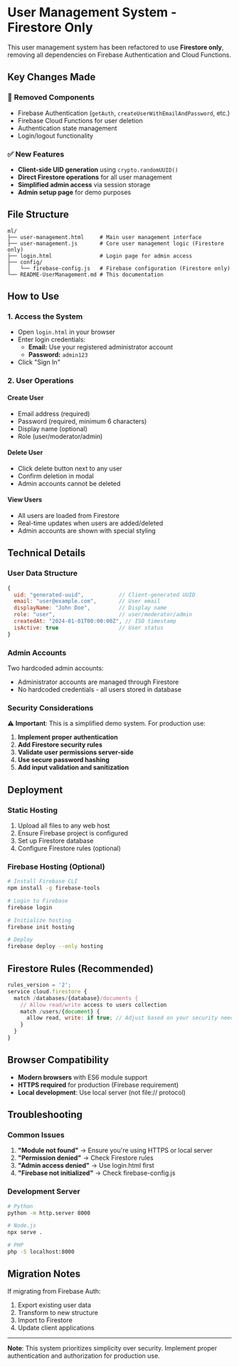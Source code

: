 # User Management System - Firestore Only

This user management system has been refactored to use **Firestore only**, removing all dependencies on Firebase Authentication and Cloud Functions.

## Key Changes Made

### 🔄 **Removed Components**
- Firebase Authentication (`getAuth`, `createUserWithEmailAndPassword`, etc.)
- Firebase Cloud Functions for user deletion
- Authentication state management
- Login/logout functionality

### ✅ **New Features**
- **Client-side UID generation** using `crypto.randomUUID()`
- **Direct Firestore operations** for all user management
- **Simplified admin access** via session storage
- **Admin setup page** for demo purposes

## File Structure

```
ml/
├── user-management.html     # Main user management interface
├── user-management.js       # Core user management logic (Firestore only)
├── login.html               # Login page for admin access
├── config/
│   └── firebase-config.js   # Firebase configuration (Firestore only)
└── README-UserManagement.md # This documentation
```

## How to Use

### 1. **Access the System**
- Open `login.html` in your browser
- Enter login credentials:
  - **Email:** Use your registered administrator account
  - **Password:** `admin123`
- Click "Sign In"

### 2. **User Operations**

#### **Create User**
- Email address (required)
- Password (required, minimum 6 characters)
- Display name (optional)
- Role (user/moderator/admin)

#### **Delete User**
- Click delete button next to any user
- Confirm deletion in modal
- Admin accounts cannot be deleted

#### **View Users**
- All users are loaded from Firestore
- Real-time updates when users are added/deleted
- Admin accounts are shown with special styling

## Technical Details

### **User Data Structure**
```javascript
{
  uid: "generated-uuid",           // Client-generated UUID
  email: "user@example.com",       // User email
  displayName: "John Doe",         // Display name
  role: "user",                    // user/moderator/admin
  createdAt: "2024-01-01T00:00:00Z", // ISO timestamp
  isActive: true                   // User status
}
```

### **Admin Accounts**
Two hardcoded admin accounts:
- Administrator accounts are managed through Firestore
- No hardcoded credentials - all users stored in database

### **Security Considerations**
⚠️ **Important**: This is a simplified demo system. For production use:

1. **Implement proper authentication**
2. **Add Firestore security rules**
3. **Validate user permissions server-side**
4. **Use secure password hashing**
5. **Add input validation and sanitization**

## Deployment

### **Static Hosting**
1. Upload all files to any web host
2. Ensure Firebase project is configured
3. Set up Firestore database
4. Configure Firestore rules (optional)

### **Firebase Hosting (Optional)**
```bash
# Install Firebase CLI
npm install -g firebase-tools

# Login to Firebase
firebase login

# Initialize hosting
firebase init hosting

# Deploy
firebase deploy --only hosting
```

## Firestore Rules (Recommended)

```javascript
rules_version = '2';
service cloud.firestore {
  match /databases/{database}/documents {
    // Allow read/write access to users collection
    match /users/{document} {
      allow read, write: if true; // Adjust based on your security needs
    }
  }
}
```

## Browser Compatibility

- **Modern browsers** with ES6 module support
- **HTTPS required** for production (Firebase requirement)
- **Local development**: Use local server (not file:// protocol)

## Troubleshooting

### **Common Issues**
1. **"Module not found"** → Ensure you're using HTTPS or local server
2. **"Permission denied"** → Check Firestore rules
3. **"Admin access denied"** → Use login.html first
4. **"Firebase not initialized"** → Check firebase-config.js

### **Development Server**
```bash
# Python
python -m http.server 8000

# Node.js
npx serve .

# PHP
php -S localhost:8000
```

## Migration Notes

If migrating from Firebase Auth:
1. Export existing user data
2. Transform to new structure
3. Import to Firestore
4. Update client applications

---

**Note**: This system prioritizes simplicity over security. Implement proper authentication and authorization for production use.